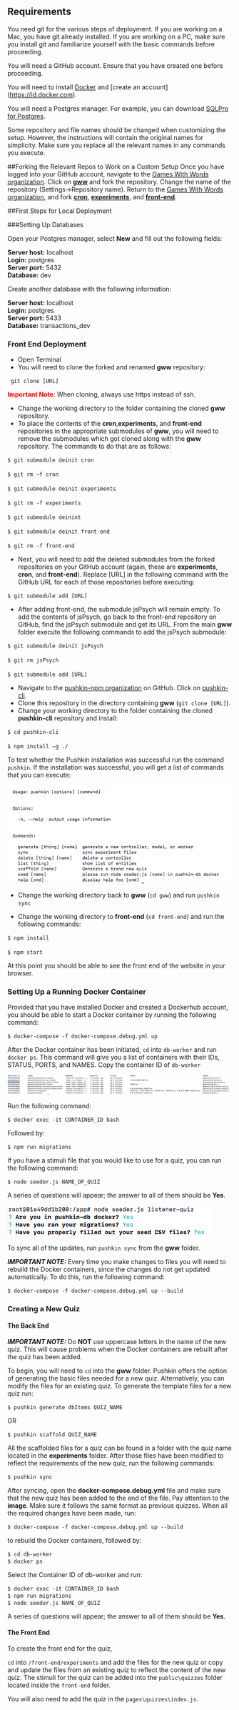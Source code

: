 ## Requirements
You need git for the various steps of deployment. If you are working on a Mac, you have git already installed. If you are working on a PC, make sure you install git and familiarize yourself with the basic commands before proceeding.

You will need a GitHub account. Ensure that you have created one before proceeding.

You will need to install [Docker](https://docs.docker.com/docker-for-mac/install/#download-docker-for-mac) and [create an account] (https://id.docker.com).

You will need a Postgres manager. For example, you can download [SQLPro for Postgres](https://macpostgresclient.com/).

Some repository and file names should be changed when customizing the setup. However, the instructions will contain the original names for simplicity. Make sure you replace all the relevant names in any commands you execute.

##Forking the Relevant Repos to Work on a Custom Setup
Once you have logged into your GitHub account, navigate to the [Games With Words organization](https://github.com/gameswithwords). Click on [**gww**](https://github.com/gameswithwords/gww) and fork the repository. Change the name of the repository (Settings->Repository name). 
Return to the [Games With Words organization](https://github.com/gameswithwords), and fork [**cron**](https://github.com/gameswithwords/cron), [**experiments**](https://github.com/gameswithwords/experiments), and [**front-end**](https://github.com/gameswithwords/front-end).

##First Steps for Local Deployment 

###Setting Up Databases

Open your Postgres manager, select **New** and fill out the following fields:

**Server host:** localhost  
**Login:** postgres  
**Server port:** 5432  
**Database:** dev

Create another database with the following information:

**Server host:** localhost  
**Login:** postgres  
**Server port:** 5433  
**Database:** transactions_dev

### Front End Deployment
  
* Open Terminal
* You will need to clone the forked and renamed **gww** repository:   

```
 git clone [URL]   
```

<span style="color:red">**Important Note**:</span> When cloning, always use https instead of ssh.

* Change the working directory to the folder containing the cloned **gww** repository.
* To place the contents of the **cron**,**experiments**, and **front-end** repositories in the appropriate submodules of **gww**, you will need to remove the submodules which got cloned along with the **gww** repository. The commands to do that are as follows:   

```
$ git submodule deinit cron
  
$ git rm –f cron

$ git submodule deinit experiments

$ git rm -f experiments

$ git submodule deinint

$ git submodule deinit front-end

$ git rm -f front-end
```

* Next, you will need to add the deleted submodules from the forked repositories on your GitHub account (again, these are **experiments**, **cron**, and **front-end**). Replace [URL] in the following command with the GitHub URL for each of those repositories before executing:

```
$ git submodule add [URL] 
```

* After adding front-end, the submodule jsPsych will remain empty. To add the contents of jsPsych, go back to the front-end repository on GitHub, find the jsPsych submodule and get its URL. From the main **gww** folder execute the following commands to add the jsPsych submodule:

```
$ git submodule deinit jsPsych

$ git rm jsPsych

$ git submodule add [URL]
```
* Navigate to the [pushkin-npm organization](https://github.com/pushkin-npm) on GitHub. Click on [pushkin-cli](https://github.com/pushkin-npm/pushkin-cli).
* Clone this repository in the directory containing **gww** (`git clone [URL]`).
* Change your working directory to the folder containing the cloned **pushkin-cli** repository and install:

```
$ cd pushkin-cli

$ npm install –g ./
```
To test whether the Pushkin installation was successful run the command `pushkin`. If the installation was successful, you will get a list of commands that you can execute:

![logo](https://github.com/marielajennings/Tutorial-images/raw/master/Screen%20Shot%202017-08-25%20at%203.29.12%20PM.png)


* Change the working directory back to **gww** (`cd gww`) and run `pushkin sync`

* Change the working directory to **front-end** (`cd front-end`) and run the following commands:

```
$ npm install

$ npm start
```
At this point you should be able to see the front end of the website in your browser.

### Setting Up a Running Docker Container

Provided that you have installed Docker and created a Dockerhub account, you should be able to start a Docker container by running the following command:

```
$ docker-compose -f docker-compose.debug.yml up
```
After the Docker container has been initiated, `cd` into `db-worker` and run `docker ps`. This command will give you a list of containers with their IDs, STATUS, PORTS, and NAMES. Copy the container ID of `db-worker`

![logo](https://github.com/marielajennings/Tutorial-images/raw/master/Screen%20Shot%202017-08-31%20at%2012.27.35%20PM.png)

Run the following command:

```
$ docker exec -it CONTAINER_ID bash
```

Followed by:

```
$ npm run migrations
```
If you have a stimuli file that you would like to use for a quiz, you can run the following command:

```
$ node seeder.js NAME_OF_QUIZ
```
A series of questions will appear; the answer to all of them should be **Yes**.

![logo](https://github.com/marielajennings/Tutorial-images/raw/master/Screen%20Shot%202017-08-31%20at%2012.43.22%20PM.png)

To sync all of the updates, run `pushkin sync` from the **gww** folder.

***IMPORTANT NOTE:*** Every time you make changes to files you will need to rebuild the Docker containers, since the changes do not get updated automatically. To do this, run the following command:

```
$ docker-compose -f docker-compose.debug.yml up --build
```

### Creating a New Quiz

#### The Back End


***IMPORTANT NOTE:*** Do **NOT** use uppercase letters in the name of the new quiz. This will cause problems when the Docker containers are rebuilt after the quiz has been added.

To begin, you will need to `cd` into the **gww** folder. Pushkin offers the option of generating the basic files needed for a new quiz. Alternatively, you can modify the files for an existing quiz. To generate the template files for a new quiz run:

```
$ pushkin generate dbItems QUIZ_NAME
```
OR

```
$ pushkin scaffold QUIZ_NAME
```

All the scaffolded files for a quiz can be found in a folder with the quiz name located in the **experiments** folder. After those files have been modified to reflect the requirements of the new quiz, run the following commands:

```
$ pushkin sync
```
After syncing, open the **docker-compose.debug.yml** file and make sure that the new quiz has been added to the end of the file. Pay attention to the **image**. Make sure it follows the same format as previous quizzes. When all the required changes have been made, run:

```
$ docker-compose -f docker-compose.debug.yml up --build
```

to rebuild the Docker containers, followed by:

```
$ cd db-worker
$ docker ps
```
Select the Container ID of db-worker and run:

```
$ docker exec -it CONTAINER_ID bash
$ npm run migrations
$ node seeder.js NAME_OF_QUIZ
```
A series of questions will appear; the answer to all of them should be **Yes**.

#### The Front End

To create the front end for the quiz,

`cd` into `/front-end/experiments` and add the files for the new quiz or copy and update the files from an existing quiz to reflect the content of the new quiz. The stimuli for the quiz can be added into the `public\quizzes` folder located inside the `front-end` folder.

You will also need to add the quiz in the `pages\quizzes\index.js`.
